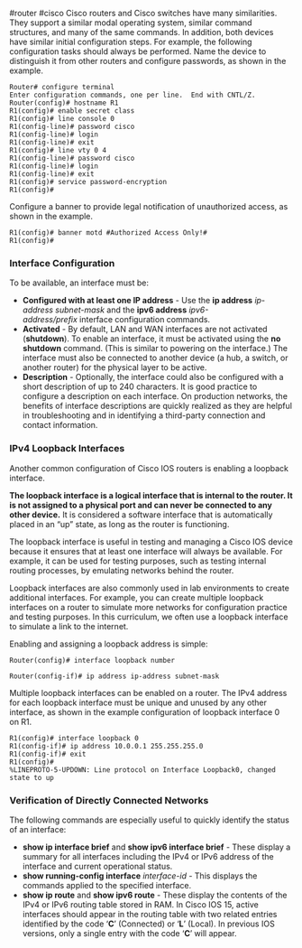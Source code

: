 #router #cisco
Cisco routers and Cisco switches have many similarities. They support a similar modal operating system, similar command structures, and many of the same commands. In addition, both devices have similar initial configuration steps. For example, the following configuration tasks should always be performed. Name the device to distinguish it from other routers and configure passwords, as shown in the example.

```
Router# configure terminal
Enter configuration commands, one per line.  End with CNTL/Z.
Router(config)# hostname R1
R1(config)# enable secret class
R1(config)# line console 0
R1(config-line)# password cisco
R1(config-line)# login
R1(config-line)# exit
R1(config)# line vty 0 4
R1(config-line)# password cisco
R1(config-line)# login
R1(config-line)# exit
R1(config)# service password-encryption
R1(config)#
```

Configure a banner to provide legal notification of unauthorized access, as shown in the example.

```
R1(config)# banner motd #Authorized Access Only!#
R1(config)#
```

### Interface Configuration

To be available, an interface must be:

-   **Configured with at least one IP address** - Use the **ip address** _ip-address subnet-mask_ and the **ipv6 address** _ipv6-address/prefix_ interface configuration commands.
-   **Activated** - By default, LAN and WAN interfaces are not activated (**shutdown**). To enable an interface, it must be activated using the **no shutdown** command. (This is similar to powering on the interface.) The interface must also be connected to another device (a hub, a switch, or another router) for the physical layer to be active.
-   **Description** - Optionally, the interface could also be configured with a short description of up to 240 characters. It is good practice to configure a description on each interface. On production networks, the benefits of interface descriptions are quickly realized as they are helpful in troubleshooting and in identifying a third-party connection and contact information.

### IPv4 Loopback Interfaces

Another common configuration of Cisco IOS routers is enabling a loopback interface.

**The loopback interface is a logical interface that is internal to the router. It is not assigned to a physical port and can never be connected to any other device.** It is considered a software interface that is automatically placed in an “up” state, as long as the router is functioning.

The loopback interface is useful in testing and managing a Cisco IOS device because it ensures that at least one interface will always be available. For example, it can be used for testing purposes, such as testing internal routing processes, by emulating networks behind the router.

Loopback interfaces are also commonly used in lab environments to create additional interfaces. For example, you can create multiple loopback interfaces on a router to simulate more networks for configuration practice and testing purposes. In this curriculum, we often use a loopback interface to simulate a link to the internet.

Enabling and assigning a loopback address is simple:

```Router(config)# interface loopback number ```

```Router(config-if)# ip address ip-address subnet-mask ```

Multiple loopback interfaces can be enabled on a router. The IPv4 address for each loopback interface must be unique and unused by any other interface, as shown in the example configuration of loopback interface 0 on R1.

```
R1(config)# interface loopback 0
R1(config-if)# ip address 10.0.0.1 255.255.255.0
R1(config-if)# exit
R1(config)#
%LINEPROTO-5-UPDOWN: Line protocol on Interface Loopback0, changed state to up
```

### Verification of Directly Connected Networks

The following commands are especially useful to quickly identify the status of an interface:

-   **show ip interface brief** and **show ipv6 interface brief** - These display a summary for all interfaces including the IPv4 or IPv6 address of the interface and current operational status.
-   **show running-config interface** _interface-id_ - This displays the commands applied to the specified interface.
-   **show ip route** and **show ipv6 route** - These display the contents of the IPv4 or IPv6 routing table stored in RAM. In Cisco IOS 15, active interfaces should appear in the routing table with two related entries identified by the code ‘**C**’ (Connected) or ‘**L**’ (Local). In previous IOS versions, only a single entry with the code ‘**C**’ will appear.